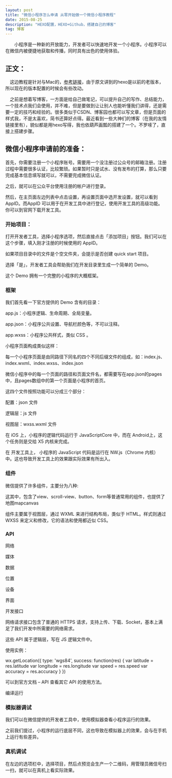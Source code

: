 ```yaml
---
layout: post
title: "微信小程序怎么申请 从零开始做一个微信小程序教程"
date: 2015-08-25 
description: "HEXO配置，HEXO+Github，搭建自己的博客"
tag: 博客 
---   
```


　　小程序是一种新的开放能力，开发者可以快速地开发一个小程序。小程序可以在微信内被便捷地获取和传播，同时具有出色的使用体验。

## 正文：
　这边教程是针对与Mac的，[参考链接](http://ibruce.info/2013/11/22/hexo-your-blog/?utm_source=tuicool)，由于原文讲到的hexo是以前的老版本，所以现在的版本配置的时候会有些改动。

　之前是想着写博客，一方面是给自己做笔记，可以提升自己的写作、总结能力，一个技术点我们会使用，并不难，但是要做到让让别人也能听懂我们讲得，还是需要一定的技巧和经验的。很多类似于CSDN、博客园也都可以写文章，但是页面的样式我，不是太喜欢，简书还算好点得。最近看到一些大神们的博客（在我的友情链接里有），貌似都是用hexo写得，我也依葫芦画瓢的搭建了一个。不罗嗦了，直接上搭建步骤。
 
## 微信小程序申请前的准备：     

首先，你需要注册一个小程序账号。需要用一个没注册过公众号的邮箱注册。注册过程中需要很多认证，比较繁琐。如果暂时只是试水、没有发布的打算，那么只要完成基本信息填写就可以，不需要完成微信认证。

之后，就可以在公众平台使用注册的帐户进行登录。

然后，在主页面左边列表中点击设置，再设置页面中选开发设置，就可以看到AppID。而AppID 可以用于在开发工具中进行登记，使用开发工具的高级功能。你可以到官网下载开发工具。

### 开始项目：
打开开发者工具，选择小程序选项，然后直接点击「添加项目」按钮。我们可以在这个步骤，填入刚才注册的时候使用的 AppID。

如果项目目录中的文件是个空文件夹，会提示是否创建 quick start 项目。

选择「是」，开发者工具会帮助我们在开发目录里生成一个简单的 Demo。

这个 Demo 拥有一个完整的小程序的大概框架。

### 框架

我们首先看一下官方提供的 Demo 含有的目录：

app.js：小程序逻辑、生命周期、全局变量。

app.json：小程序公共设置、导航栏颜色等，不可以注释。

app.wxss：小程序公共样式，类似 CSS 。

小程序页面构成类似这样：

每一个小程序页面是由同路径下同名的四个不同后缀文件的组成，如：index.js、index.wxml、index.wxss、index.json

微信小程序中的每一个页面的路径和页面文件名，都需要写在app.json的pages中，且pages数组中的第一个页面是小程序的首页。

这四个文件按照功能可以分成三个部分：

配置：json 文件

逻辑层：js 文件

视图层：wxss.wxml 文件

在 iOS 上，小程序的逻辑代码运行于 JavaScriptCore 中，而在 Android上，这个任务则是交给 X5 内核来完成。

在 开发工具上， 小程序的 JavaScript 代码是运行在 NW.js（Chrome 内核） 中。这也导致开发工具上的效果跟实际效果有所出入。

### 组件

微信提供了许多组件，主要分为八种:

这其中，包含了view、scroll-view、button、form等普通常用的组件，也提供了地图mapcanvas

组件主要属于视图层，通过 WXML 来进行结构布局，类似于 HTML。样式则通过 WXSS 来定义和修改，它的语法和使用都近似 CSS。


### API

网络

媒体

数据

位置

设备

界面

开发接口

网络请求接口包含了普通的 HTTPS 请求，支持上传、下载、Socket，基本上满足了我们开发中所需要的网络需求。

这些 API 属于逻辑层，写在 JS 逻辑文件中。

使用实例：

wx.getLocation({ type: 'wgs84', success: function(res) { var latitude = res.latitude var longitude = res.longitude var speed = res.speed var accuracy = res.accuracy } })

可以到官方文档 – API 查看其它 API 的使用方法。

编译运行

### 模拟器调试

我们可以在微信提供的开发者工具中，使用模拟器查看小程序运行的效果。

之前我们提过，小程序的运行底层不同，这也导致在模拟器上的效果，会与在手机上运行有些差异。

### 真机调试

在左边的选项栏中，选择项目，然后点预览会生产一个二维码，用管理员微信号扫一扫，就可以在真机上看实际效果。
